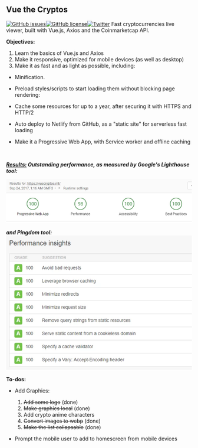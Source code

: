 ## Vue the Cryptos
[![GitHub issues](https://img.shields.io/github/issues/LiteSoul/VuetheCryptos.svg)](https://github.com/LiteSoul/VuetheCryptos/issues)[![GitHub license](https://img.shields.io/badge/license-MIT-blue.svg)](https://raw.githubusercontent.com/LiteSoul/VuetheCryptos/master/LICENSE)[![Twitter](https://img.shields.io/twitter/url/https/github.com/LiteSoul/VuetheCryptos.svg?style=social)](https://twitter.com/intent/tweet?text=Wow:&url=%5Bobject%20Object%5D)
Fast cryptocurrencies live viewer, built with Vue.js, Axios and the Coinmarketcap API.



**Objectives:**
1. Learn the basics of Vue.js and Axios
2. Make it responsive, optimized for mobile devices (as well as desktop)
3. Make it as fast and as light as possible, including:

- Minification.

- Preload styles/scripts to start loading them without blocking page rendering:

- Cache some resources for up to a year, after securing it with HTTPS and HTTP/2

- Auto deploy to Netlify from GitHub, as a "static site" for serverless fast loading

- Make it a Progressive Web App, with Service worker and offline caching 

  ​

***<u>Results:</u> Outstanding performance, as measured by Google's Lighthouse tool:***

![lighthouse](https://raw.githubusercontent.com/LiteSoul/VuetheCryptos/master/images/lighthouse.webp)



***and Pingdom tool:***
![pinddom](https://raw.githubusercontent.com/LiteSoul/VuetheCryptos/master/images/pingdom.webp)





**To-dos:**

- Add Graphics:
  1. ~~Add some logo~~ (done)
  2. ~~Make graphics local~~ (done)
  3. Add crypto anime characters
  4. ~~Convert images to webp~~ (done)
  5. ~~Make the list collapsable~~ (done)


- Prompt the mobile user to add to homescreen from mobile devices
